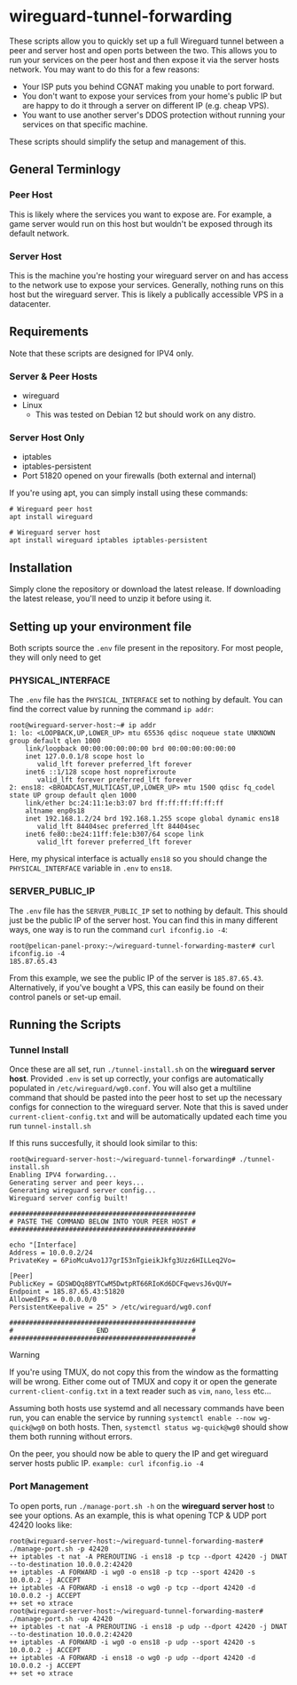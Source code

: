 # wireguard-tunnel-forwarding
These scripts allow you to quickly set up a full Wireguard tunnel between a peer and server host and open ports between the two. This allows you to run your services on the peer host and then expose it via the server hosts network. You may want to do this for a few reasons:
- Your ISP puts you behind CGNAT making you unable to port forward.
- You don't want to expose your services from your home's public IP but are happy to do it through a server on different IP (e.g. cheap VPS).
- You want to use another server's DDOS protection without running your services on that specific machine.

These scripts should simplify the setup and management of this.

## General Terminlogy
### Peer Host
This is likely where the services you want to expose are. For example, a game server would run on this host but wouldn't be exposed through its default network.
### Server Host
This is the machine you're hosting your wireguard server on and has access to the network use to expose your services. Generally, nothing runs on this host but the wireguard server. This is likely a publically accessible VPS in a datacenter.

## Requirements
Note that these scripts are designed for IPV4 only.
### Server & Peer Hosts
- wireguard
- Linux
    - This was tested on Debian 12 but should work on any distro.
### Server Host Only
- iptables
- iptables-persistent
- Port 51820 opened on your firewalls (both external and internal)

If you're using apt, you can simply install using these commands:
```
# Wireguard peer host
apt install wireguard

# Wireguard server host
apt install wireguard iptables iptables-persistent
```

## Installation
Simply clone the repository or download the latest release. If downloading the latest release, you'll need to unzip it before using it.

## Setting up your environment file
Both scripts source the `.env` file present in the repository. For most people, they will only need to get 

### PHYSICAL_INTERFACE
The `.env` file has the `PHYSICAL_INTERFACE` set to nothing by default. You can find the correct value by running the command `ip addr`:

```
root@wireguard-server-host:~# ip addr
1: lo: <LOOPBACK,UP,LOWER_UP> mtu 65536 qdisc noqueue state UNKNOWN group default qlen 1000
    link/loopback 00:00:00:00:00:00 brd 00:00:00:00:00:00
    inet 127.0.0.1/8 scope host lo
       valid_lft forever preferred_lft forever
    inet6 ::1/128 scope host noprefixroute
       valid_lft forever preferred_lft forever
2: ens18: <BROADCAST,MULTICAST,UP,LOWER_UP> mtu 1500 qdisc fq_codel state UP group default qlen 1000
    link/ether bc:24:11:1e:b3:07 brd ff:ff:ff:ff:ff:ff
    altname enp0s18
    inet 192.168.1.2/24 brd 192.168.1.255 scope global dynamic ens18
       valid_lft 84404sec preferred_lft 84404sec
    inet6 fe80::be24:11ff:fe1e:b307/64 scope link
       valid_lft forever preferred_lft forever
```

Here, my physical interface is actually `ens18` so you should change the `PHYSICAL_INTERFACE` variable in `.env` to `ens18`.

### SERVER_PUBLIC_IP
The `.env` file has the `SERVER_PUBLIC_IP` set to nothing by default. This should just be the public IP of the server host. You can find this in many different ways, one way is to run the command `curl ifconfig.io -4`:

```
root@pelican-panel-proxy:~/wireguard-tunnel-forwarding-master# curl ifconfig.io -4
185.87.65.43
```

From this example, we see the public IP of the server is `185.87.65.43`. Alternatively, if you've bought a VPS, this can easily be found on their control panels or set-up email.

## Running the Scripts
### Tunnel Install
Once these are all set, run `./tunnel-install.sh` on the **wireguard server host**. Provided `.env` is set up correctly, your configs are automatically populated in `/etc/wireguard/wg0.conf`. You will also get a multiline command that should be pasted into the peer host to set up the necessary configs for connection to the wireguard server. Note that this is saved under `current-client-config.txt` and will be automatically updated each time you run `tunnel-install.sh`


If this runs succesfully, it should look similar to this:

```
root@wireguard-server-host:~/wireguard-tunnel-forwarding# ./tunnel-install.sh
Enabling IPV4 forwarding...
Generating server and peer keys...
Generating wireguard server config...
Wireguard server config built!

###############################################
# PASTE THE COMMAND BELOW INTO YOUR PEER HOST #
###############################################

echo "[Interface]
Address = 10.0.0.2/24
PrivateKey = 6PioMcuAvo1J7grI53nTgieikJkfg3Uzz6HILLeq2Vo=

[Peer]
PublicKey = GDSWDQq8BYTCwM5DwtpRT66RIoKd6DCFqwevsJ6vQUY=
Endpoint = 185.87.65.43:51820
AllowedIPs = 0.0.0.0/0
PersistentKeepalive = 25" > /etc/wireguard/wg0.conf

###############################################
#                     END                     #
###############################################
```
> [!WARNING]
> If you're using TMUX, do not copy this from the window as the formatting will be wrong. Either come out of TMUX and copy it or open the generate `current-client-config.txt` in a text reader such as `vim`, `nano`, `less` etc...

Assuming both hosts use systemd and all necessary commands have been run, you can enable the service by running `systemctl enable --now wg-quick@wg0` on both hosts. Then, `systemctl status wg-quick@wg0` should show them both running without errors.

On the peer, you should now be able to query the IP and get wireguard server hosts public IP. `example: curl ifconfig.io -4`

### Port Management
To open ports, run `./manage-port.sh -h` on the **wireguard server host** to see your options. As an example, this is what opening TCP & UDP port 42420 looks like:

```
root@wireguard-server-host:~/wireguard-tunnel-forwarding-master# ./manage-port.sh -p 42420
++ iptables -t nat -A PREROUTING -i ens18 -p tcp --dport 42420 -j DNAT --to-destination 10.0.0.2:42420
++ iptables -A FORWARD -i wg0 -o ens18 -p tcp --sport 42420 -s 10.0.0.2 -j ACCEPT
++ iptables -A FORWARD -i ens18 -o wg0 -p tcp --dport 42420 -d 10.0.0.2 -j ACCEPT
++ set +o xtrace
root@wireguard-server-host:~/wireguard-tunnel-forwarding-master# ./manage-port.sh -up 42420
++ iptables -t nat -A PREROUTING -i ens18 -p udp --dport 42420 -j DNAT --to-destination 10.0.0.2:42420
++ iptables -A FORWARD -i wg0 -o ens18 -p udp --sport 42420 -s 10.0.0.2 -j ACCEPT
++ iptables -A FORWARD -i ens18 -o wg0 -p udp --dport 42420 -d 10.0.0.2 -j ACCEPT
++ set +o xtrace
```
